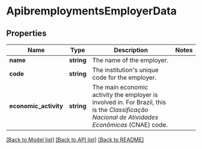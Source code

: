 # ApibremploymentsEmployerData

## Properties
Name | Type | Description | Notes
------------ | ------------- | ------------- | -------------
**name** | **string** | The name of the employer. | 
**code** | **string** | The institution&#x27;s unique code for the employer. | 
**economic_activity** | **string** | The main economic activity the employer is involved in. For Brazil, this is the *Classificação Nacional de Atividades Econômicas* (CNAE) code. | 

[[Back to Model list]](../../README.md#documentation-for-models) [[Back to API list]](../../README.md#documentation-for-api-endpoints) [[Back to README]](../../README.md)

